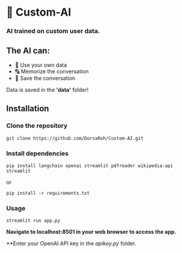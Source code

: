 # 🧠 Custom-AI

### AI trained on **custom** user data.

## The AI can:
- 📁 Use your own data
- 🔠 Memorize the conversation
- 💬 Save the conversation

Data is saved in the **'data'** folder!

## Installation

### Clone the repository
```shell
git clone https://github.com/DorsaRoh/Custom-AI.git
```

### Install dependencies
```shell
pip install langchain openai streamlit pdfreader wikipedia-api streamlit
```
or
```shell
pip install -r requirements.txt
```

### Usage
```shell
streamlit run app.py
```

**Navigate to localhost:8501 in your web browser to access the app.**

**Enter your OpenAI API key in the *apikey.py* folder.

 
